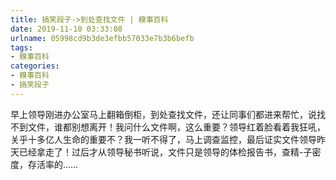 ```yaml
---
title: 搞笑段子->到处查找文件 | 糗事百科
date: 2019-11-10 03:33:08
urlname: 05998cd9b3de3efbb57033e7b3b6befb
tags: 
- 糗事百科
categories:
- 糗事百科
- 搞笑段子
---
```

早上领导刚进办公室马上翻箱倒柜，到处查找文件，还让同事们都进来帮忙，说找不到文件，谁都别想离开！我问什么文件啊，这么重要？领导红着脸看着我狂吼，关乎十多亿人生命的重要不？我一听不得了，马上调查监控，最后证实文件领导昨天已经拿走了！过后才从领导秘书听说，文件只是领导的体检报告书，查精-子密度，存活率的……


